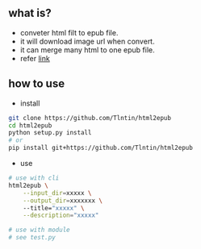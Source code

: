 ## what is?
- conveter html filt to epub file.
- it will download image url when convert.
- it can merge many html to one epub file.
- refer [link](https://gitee.com/alexi126/html2epub.git)

## how to use

- install
```bash
git clone https://github.com/Tlntin/html2epub
cd html2epub
python setup.py install
# or
pip install git+https://github.com/Tlntin/html2epub
```

- use
```bash
# use with cli
html2epub \
    --input_dir=xxxxx \
    --output_dir=xxxxxxx \ 
    --title="xxxxx" \
    --description="xxxxx"

# use with module
# see test.py
```

